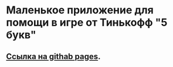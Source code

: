 # Маленькое приложение для помощи в игре от Тинькофф "5 букв"

## [Ссылка на githab pages](https://andrey-raut.github.io/5-chars-game-solver).
